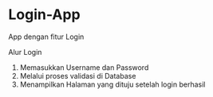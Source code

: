 # Login-App
App dengan fitur Login

Alur Login
1. Memasukkan Username dan Password
2. Melalui proses validasi di Database
3. Menampilkan Halaman yang dituju setelah login berhasil
